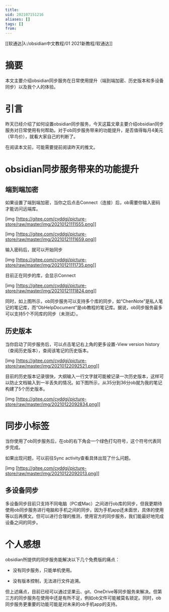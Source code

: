 ```yaml
---
title: 
uid: 202107151216
aliases: []
tags: []
from: 
---
```

[[软通达|λ:/obsidian中文教程/01 2021新教程/软通达]]

# 摘要

本文主要介绍obsidian同步服务在日常使用提升（端到端加密、历史版本和多设备同步）以及我个人的体验。

  

# 引言

昨天已经介绍了如何设置obsidian同步服务，今天这篇文章主要介绍obsidian同步服务对日常使用有何帮助。对于ob同步服务带来的功能提升，是否值得每月4美元（早鸟价），就看大家自己的判断了。

在阅读本文前，可能需要提前阅读昨天的推文。

  

# obsidian同步服务带来的功能提升

## 端到端加密

如果设置了端到端加密，当你之后点击Connect（连接）后，ob需要你输入密码才能访问远端库。

[img [https://gitee.com/cyddgi/picture-store/raw/master/img/20210121111555.png]]

[img [https://gitee.com/cyddgi/picture-store/raw/master/img/20210121111659.png]]

输入密码后，就可以开始同步

[img [https://gitee.com/cyddgi/picture-store/raw/master/img/20210121111735.png]]

目前正在同步的库，会显示Connect

[img [https://gitee.com/cyddgi/picture-store/raw/master/img/20210121111824.png]]

同时，如上图所示，ob同步服务可以支持多个库的同步，如“ChenNote”是私人笔记的笔记库，而“ObHelpDocument”是ob教程的笔记库。据说，ob同步服务最多可以支持5个不同库的同步（未测试）。

  

## 历史版本

当你启动了同步服务后，可以点击笔记右上角的更多设置-View version history（查阅历史版本），查阅该笔记的历史版本。

[img [https://gitee.com/cyddgi/picture-store/raw/master/img/20210122092521.png]]

目前的历史版本记录很快，大纲输入一行文字就可能被记录一次历史版本，这样可以防止文档输入到一半丢失的情况。如下图所示，从35分到36分ob就为我的笔记构建了5个历史版本。

[img [https://gitee.com/cyddgi/picture-store/raw/master/img/20210122092834.png]]

  

# 同步小标签

当你使用了ob同步服务后，在ob的右下角会一个绿色打勾符号，这个符号代表同步完成。

如果出现问题，可以前往Sync activity查看具体出现了什么问题。

[img [https://gitee.com/cyddgi/picture-store/raw/master/img/20210122092013.png]]

  

## 多设备同步

多设备同步目前只支持不同电脑（PC或Mac）之间进行ob库的同步，但我更期待使用ob同步服务进行电脑和手机之间的同步。因为手机app还未面世，具体的使用等以后再撰文。但可以进行合理的推测，使用官方的同步服务，我们能最好地完成设备之间的同步。

  

# 个人感想

obsidian所提供的同步服务能解决以下几个免费版的痛点：

- 没有同步服务，只能单机使用。

- 没有版本控制，无法进行文件追溯。

  

但上述痛点，目前已经可以通过坚果云、git、OneDrive等同步服务来解决。但第三方的同步服务在使用中还是有所不足，例如ob文件可能被莫名锁定。同时，ob同步服务更重要的功能可能是对未来的ob手机app的支持。